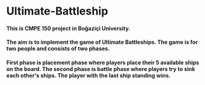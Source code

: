 # Ultimate-Battleship
#### This is CMPE 150 project in Boğaziçi University.
#### The aim is to implement the game of Ultimate Battleships. The game is for two people and consists of two phases. 
#### First phase is placement phase where players place their 5 available ships on the board. The second phase is battle phase where players try to sink each other's ships. The player with the last ship standing wins. 
